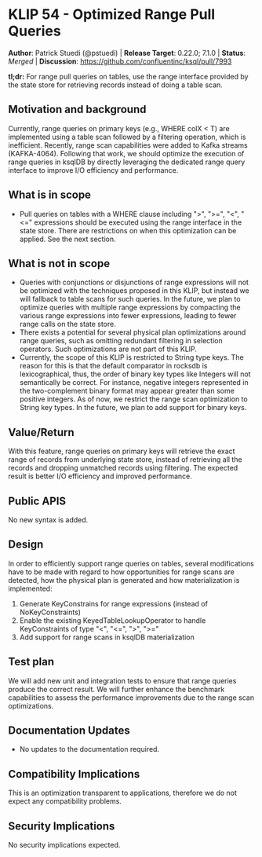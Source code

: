# KLIP 54 - Optimized Range Pull Queries 

**Author**: Patrick Stuedi (@pstuedi) | 
**Release Target**: 0.22.0; 7.1.0 | 
**Status**: _Merged_ | 
**Discussion**: https://github.com/confluentinc/ksql/pull/7993

**tl;dr:** For range pull queries on tables, use the range interface provided by the state store for retrieving records instead of doing a table scan.
           
## Motivation and background

Currently, range queries on primary keys (e.g., WHERE colX < T) are implemented using a table scan followed by a filtering operation, which is inefficient. Recently, range scan capabilities were added to Kafka streams (KAFKA-4064). Following that work, we should optimize the execution of range queries in ksqlDB by directly leveraging the dedicated range query interface to improve I/O efficiency and performance. 

## What is in scope

* Pull queries on tables with a WHERE clause including ">", ">=", "<", "<=" expressions should be executed using the range interface in the state store. There are restrictions on when this optimization can be applied. See the next section.

## What is not in scope

* Queries with conjunctions or disjunctions of range expressions will not be optimized with the techniques proposed in this KLIP, but instead we will fallback to table scans for such queries. In the future, we plan to optimize queries with multiple range expressions by compacting the various range expressions into fewer expressions, leading to fewer range calls on the state store. 
* There exists a potential for several physical plan optimizations around range queries, such as omitting redundant filtering in selection operators. Such optimizations are not part of this KLIP. 
* Currently, the scope of this KLIP is restricted to String type keys. The reason for this is that the default comparator in rocksdb is lexicographical, thus, the order of binary key types like Integers will not semantically be correct. For instance, negative integers represented in the two-complement binary format may appear greater than some positive integers. As of now, we restrict the range scan optimization to String key types. In the future, we plan to add support for binary keys.  

## Value/Return

With this feature, range queries on primary keys will retrieve the exact range of records from underlying state store, instead of retrieving all the records and dropping unmatched records using filtering. The expected result is better I/O efficiency and improved performance. 

## Public APIS

No new syntax is added. 

## Design

In order to efficiently support range queries on tables, several modifications have to be made with regard to how opportunities for range scans are detected, how the physical plan is generated and how materialization is implemented:
1. Generate KeyConstrains for range expressions (instead of NoKeyConstraints)
2. Enable the existing KeyedTableLookupOperator to handle KeyConstraints of type "<", "<=", ">", ">="
3. Add support for range scans in ksqlDB materialization 

## Test plan

We will add new unit and integration tests to ensure that range queries produce the correct result. We will further enhance the benchmark capabilities to assess the performance improvements due to the range scan optimizations. 

## Documentation Updates

* No updates to the documentation required. 

## Compatibility Implications

This is an optimization transparent to applications, therefore we do not expect any compatibility problems.

## Security Implications

No security implications expected. 
